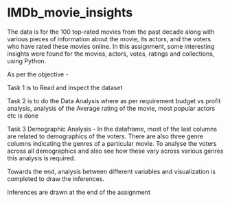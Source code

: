 # IMDb_movie_insights

The data is for the 100 top-rated movies from the past decade along with various pieces of information about the movie, its actors, and the voters who have rated these movies online. 
In this assignment, some interesting insights were found for the movies, actors, votes, ratings and collections, using Python.

As per the objective -

Task 1 is to Read and inspect the dataset

Task 2 is to do the Data Analysis where as per requirement budget vs profit analysis, analysis of the Average rating of the movie, most popular actors etc is done

Task 3 Demographic Analysis - In the dataframe, most of the last columns are related to demographics of the voters. There are also three genre columns indicating the genres of a particular movie. To analyse the voters across all demographics and also see how these vary across various genres this analysis is required.

Towards the end, analysis between different variables and visualization is completed to draw the inferences.

Inferences are drawn at the end of the assignment
